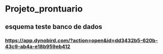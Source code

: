 ﻿# Projeto_prontuario

## esquema teste banco de dados

### https://app.dynobird.com/?action=open&id=dd3432b5-620b-43c9-ab4a-e18b959eb412

